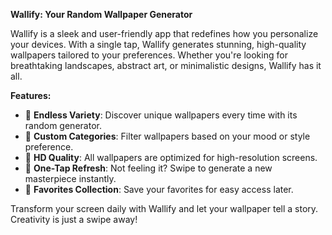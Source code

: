**Wallify: Your Random Wallpaper Generator**  

Wallify is a sleek and user-friendly app that redefines how you personalize your devices. With a single tap, Wallify generates stunning, high-quality wallpapers tailored to your preferences. Whether you're looking for breathtaking landscapes, abstract art, or minimalistic designs, Wallify has it all.  

**Features:**  
- 🌈 **Endless Variety**: Discover unique wallpapers every time with its random generator.  
- 🎨 **Custom Categories**: Filter wallpapers based on your mood or style preference.  
- 🌟 **HD Quality**: All wallpapers are optimized for high-resolution screens.  
- 🔄 **One-Tap Refresh**: Not feeling it? Swipe to generate a new masterpiece instantly.  
- 📂 **Favorites Collection**: Save your favorites for easy access later.  

Transform your screen daily with Wallify and let your wallpaper tell a story. Creativity is just a swipe away!  
